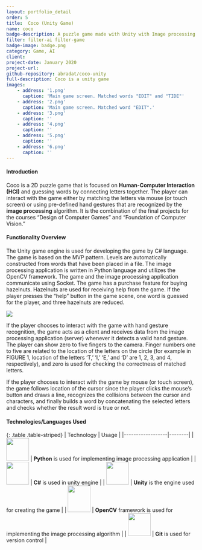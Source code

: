 ```yaml
---
layout: portfolio_detail
order: 5
title:  Coco (Unity Game)
name: coco
badge-description: A puzzle game made with Unity with Image processing for interaction.
filter: filter-ai filter-game
badge-image: badge.png
category: Game, AI
client:
project-date: January 2020
project-url:
github-repository: abradat/coco-unity
full-description: Coco is a unity game 
images:
    - address: '1.png'
      caption: 'Main game screen. Matched words "EDIT" and "TIDE"'
    - address: '2.png'
      caption: 'Main game screen. Matched word "EDIT".'
    - address: '3.png'
      caption: ''
    - address: '4.png'
      caption: ''
    - address: '5.png'
      caption: ''
    - address: '6.png'
      caption: ''
---
```

#### Introduction
Coco is a 2D puzzle game that is focused on **Human-Computer Interaction (HCI)** and guessing words by connecting letters together. The player can interact with the game either by matching the letters via mouse (or touch screen) or using pre-defined hand gestures that are recognized by the **image processing** algorithm. It is the combination of the final projects for the courses “Design of Computer Games” and “Foundation of Computer Vision.”
#### Functionality Overview
The Unity game engine is used for developing the game by C# language. The game is based on the MVP pattern. Levels are automatically constructed from words that have been placed in a file. The image processing application is written in Python language and utilizes the OpenCV framework. The game and the image processing application communicate using Socket. The game has a purchase feature for buying hazelnuts. Hazelnuts are used for receiving help from the game. If the player presses the “help” button in the game scene, one word is guessed for the player, and three hazelnuts are reduced.
<div class="text-center">
    <img src="{{'assets/img/portfolio/coco/arch.png' | relative_url}}"> 
</div>

If the player chooses to interact with the game with hand gesture recognition, the game acts as a client and receives data from the image processing application (server) whenever it detects a valid hand gesture. The player can show zero to five fingers to the camera. Finger numbers one to five are related to the location of the letters on the circle (for example in FIGURE 1, location of the letters ‘T,’ ‘I,’ ‘E,’ and ‘D’ are 1, 2, 3, and 4, respectively), and zero is used for checking the correctness of matched letters. 

If the player chooses to interact with the game by mouse (or touch screen), the game follows location of the cursor since the player clicks the mouse’s button and draws a line, recognizes the collisions between the cursor and characters, and finally builds a word by concatenating the selected letters and checks whether the result word is true or not.

#### Technologies/Languages Used

{: .table .table-striped}
| Technology | Usage |
|------------------|--------|
| <img src="{{'assets/img/portfolio/technologies/python.png' | relative_url}}" width="60" height="60"> | **Python** is used for implementing image processing application |
| <img src="{{'assets/img/portfolio/technologies/csharp.png' | relative_url}}" width="60" height="60"> | **C#** is used in unity engine |
| <img src="{{'assets/img/portfolio/technologies/unity.png' | relative_url}}" width="60" height="60"> | **Unity** is the engine used for creating the game |
| <img src="{{'assets/img/portfolio/technologies/opencv.png' | relative_url}}" width="60" height="70"> | **OpenCV** framework is used for implementing the image processing algorithm |
| <img src="{{'assets/img/portfolio/technologies/git.png' | relative_url}}" width="60" height="60"> | **Git** is used for version control |